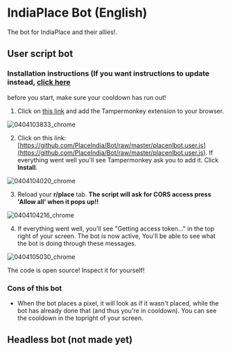

# IndiaPlace Bot (English)

The bot for IndiaPlace and their allies!.

## User script bot

### Installation instructions (If you want instructions to update instead, [click here](https://github.com/PlaceIndia/Bot/blob/master/UPDATE.MD)

before you start, make sure your cooldown has run out!

1. Click on [this link](https://github.com/PlaceIndia/Bot/raw/master/placenlbot.user.js) and add the Tampermonkey extension to your browser.

![0404103833_chrome](https://user-images.githubusercontent.com/67459484/161477698-9378858a-999e-4943-bd71-30f69b9d0823.jpg)


2. Click on this link: [https://github.com/PlaceIndia/Bot/raw/master/placenlbot.user.js](https://github.com/PlaceIndia/Bot/raw/master/placenlbot.user.js). If everything went well you'll see Tampermonkey ask you to add it. Click **Install**.

![0404104020_chrome](https://user-images.githubusercontent.com/67459484/161477881-b9092fe3-046d-4a09-8440-e740156a4f96.jpg)


3. Reload your **r/place** tab. 
 **The script will ask for CORS access press 'Allow all' when it pops up!!**
 
![0404104216_chrome](https://user-images.githubusercontent.com/67459484/161478047-8ebcf10b-e3bc-4510-8eeb-02d704464781.jpg)


4. If everything went well, you'll see "Getting access token..." in the top right of your screen. The bot is now active, You'll be able to see what the bot is doing through these messages.

![0404105030_chrome](https://user-images.githubusercontent.com/67459484/161478829-3fdaa41c-5587-4477-8353-dbbc4f2587a9.jpg)




The code is open source! Inspect it for yourself!

### Cons of this bot

- When the bot places a pixel, it will look as if it wasn't placed, while the bot has already done that (and thus you're in cooldown). You can see the cooldown in the topright of your screen.

## Headless bot (not made yet)

